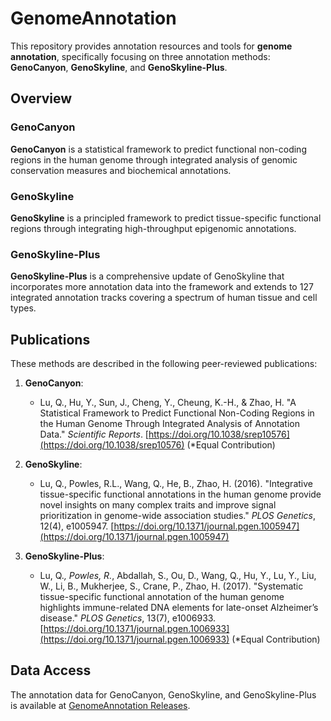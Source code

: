 # GenomeAnnotation

This repository provides annotation resources and tools for **genome annotation**, specifically focusing on three annotation methods: **GenoCanyon**, **GenoSkyline**, and **GenoSkyline-Plus**.

## Overview
### GenoCanyon
**GenoCanyon** is a statistical framework to predict functional non-coding regions in the human genome through integrated analysis of genomic conservation measures and biochemical annotations.

### GenoSkyline
**GenoSkyline** is a principled framework to predict tissue-specific functional regions through integrating high-throughput epigenomic annotations.

### GenoSkyline-Plus
**GenoSkyline-Plus** is a comprehensive update of GenoSkyline that incorporates more annotation data into the framework and extends to 127 integrated annotation tracks covering a spectrum of human tissue and cell types.


## Publications
These methods are described in the following peer-reviewed publications:

1. **GenoCanyon**:
   - Lu, Q., Hu, Y., Sun, J., Cheng, Y., Cheung, K.-H., & Zhao, H. "A Statistical Framework to Predict Functional Non-Coding Regions in the Human Genome Through Integrated Analysis of Annotation Data." *Scientific Reports*. [https://doi.org/10.1038/srep10576](https://doi.org/10.1038/srep10576) (*Equal Contribution)

2. **GenoSkyline**:
   - Lu, Q., Powles, R.L., Wang, Q., He, B., Zhao, H. (2016). "Integrative tissue-specific functional annotations in the human genome provide novel insights on many complex traits and improve signal prioritization in genome-wide association studies." *PLOS Genetics*, 12(4), e1005947. [https://doi.org/10.1371/journal.pgen.1005947](https://doi.org/10.1371/journal.pgen.1005947)

3. **GenoSkyline-Plus**:
   - Lu, Q.*, Powles, R.*, Abdallah, S., Ou, D., Wang, Q., Hu, Y., Lu, Y., Liu, W., Li, B., Mukherjee, S., Crane, P., Zhao, H. (2017). "Systematic tissue-specific functional annotation of the human genome highlights immune-related DNA elements for late-onset Alzheimer’s disease." *PLOS Genetics*, 13(7), e1006933. [https://doi.org/10.1371/journal.pgen.1006933](https://doi.org/10.1371/journal.pgen.1006933) (*Equal Contribution)


## Data Access
The annotation data for GenoCanyon, GenoSkyline, and GenoSkyline-Plus is available at [GenomeAnnotation Releases](https://github.com/YCSGP/GenomeAnnotation/releases/tag/GenomeAnnotation).
